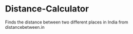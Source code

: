 # Distance-Calculator

Finds the distance between two different places in India from distancebetween.in

